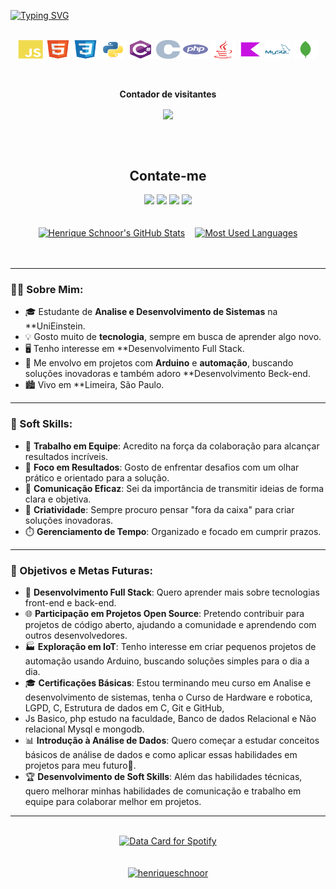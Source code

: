
[![Typing SVG](https://readme-typing-svg.herokuapp.com/?color=386641&size=35&center=true&vCenter=true&width=1000&lines=OLÁ,+MEU+NOME+É+Henrique+Schnoor;Tenho+21+anos;Sou+de+Limeira,+SP;Estudo+Desenvolvimento+de+Sistemas+na+UniEinstein;Seja+Bem-vindo!+:%29)](https://git.io/typing-svg)


  <div align="center" style="display: inline_block"><br>
    <img align="center" height="30" width="40" src="https://raw.githubusercontent.com/devicons/devicon/master/icons/javascript/javascript-plain.svg">
    <img align="center" height="30" width="40" src="https://raw.githubusercontent.com/devicons/devicon/master/icons/html5/html5-original.svg">
    <img align="center" height="30" width="40" src="https://raw.githubusercontent.com/devicons/devicon/master/icons/css3/css3-original.svg">
    <img align="center" height="30" width="40" src="https://raw.githubusercontent.com/devicons/devicon/master/icons/python/python-original.svg">
    <img align="center" height="30" width="40" src="https://raw.githubusercontent.com/devicons/devicon/master/icons/csharp/csharp-original.svg">
    <img align="center" height="30" width="40" src="https://raw.githubusercontent.com/devicons/devicon/master/icons/c/c-original.svg">
    <img align="center" height="30" width="40"  src="https://github.com/devicons/devicon/blob/master/icons/php/php-plain.svg">
    <img align="center" height="30" width="40"  src="https://github.com/devicons/devicon/blob/master/icons/java/java-plain.svg">
    <img align="center" height="30" width="40"  src="https://github.com/devicons/devicon/blob/master/icons/kotlin/kotlin-plain.svg">
    <img align="center" height="30" width="40"  src="https://github.com/devicons/devicon/blob/master/icons/mysql/mysql-plain-wordmark.svg">
    <img align="center" height="30" width="40"  src="https://github.com/devicons/devicon/blob/master/icons/mongodb/mongodb-plain.svg">
  </div>

<br>

<div align="center">
  <br>
  <p align="center"><b>Contador de visitantes</b></p>  
  <p align="center"><img align="center" src="https://profile-counter.glitch.me/{henriqueschnoor}/count.svg" /></p> 
  <br>
</div>

 <br>
 
 <div align="center"> 
    <h2>Contate-me</h2>
    <a href="https://instagram.com/henrique_schnoor" target="_blank"><img src="https://img.shields.io/badge/-Instagram-%23E4405F?style=for-the-badge&logo=instagram&logoColor=white" target="_blank"></a>
    <a href="https://discord.gg/*Henrique 🇧🇷♣*" target="_blank"><img src="https://img.shields.io/badge/Discord-7289DA?style=for-the-badge&logo=discord&logoColor=white" target="_blank"></a> 
    <a href = "mailto:henriqueschnoor7@gmail.com"><img src="https://img.shields.io/badge/-Gmail-%23333?style=for-the-badge&logo=gmail&logoColor=white" target="_blank"></a>
    <a href="https://www.linkedin.com/in/henrique-schnoor-3a22b9288" target="_blank"><img src="https://img.shields.io/badge/-LinkedIn-%230077B5?style=for-the-badge&logo=linkedin&logoColor=white" target="_blank"></a> 
 </div>
 
 <br>
 <br>
 
<div align="center"; style="display: flex; justify-content: center; gap: 16px; flex-wrap: wrap;">
      <a href="https://github.com/henriqueschnoor" style="display: inline-block;">
        <img 
          src="https://github-readme-stats.vercel.app/api?username=henriqueschnoor&theme=dark&card_width=200" 
          height="150" 
          alt="Henrique Schnoor's GitHub Stats" 
        />
      </a>
     <a href="https://github.com/henriqueschnoor" style="display: inline-block;">
       <img 
        src="https://github-readme-stats.vercel.app/api/top-langs?username=henriqueschnoor&theme=dark&layout=compact&langs_count=8&card_width=250" 
        height="150" 
        alt="Most Used Languages" 
      />
     </a>
  </div>

  <br>


  <br>
 
 ---
 
 ### 👨‍💻 Sobre Mim:
- 🎓 Estudante de **Analise e Desenvolvimento de Sistemas** na **UniEinstein.
- 💡 Gosto muito de **tecnologia**, sempre em busca de aprender algo novo.
- 🖥️ Tenho interesse em **Desenvolvimento Full Stack.
- 🤖 Me envolvo em projetos com **Arduino** e **automação**, buscando soluções inovadoras e também adoro **Desenvolvimento Beck-end.
- 🏙️ Vivo em **Limeira, São Paulo.

---

### 💼 Soft Skills:
- 🌟 **Trabalho em Equipe**: Acredito na força da colaboração para alcançar resultados incríveis.
- 🎯 **Foco em Resultados**: Gosto de enfrentar desafios com um olhar prático e orientado para a solução.
- 💬 **Comunicação Eficaz**: Sei da importância de transmitir ideias de forma clara e objetiva.
- 🧩 **Criatividade**: Sempre procuro pensar "fora da caixa" para criar soluções inovadoras.
- ⏱️ **Gerenciamento de Tempo**: Organizado e focado em cumprir prazos.

---

### 🎯 Objetivos e Metas Futuras:
- 🚀 **Desenvolvimento Full Stack**: Quero aprender mais sobre tecnologias front-end e back-end.
- 🌐 **Participação em Projetos Open Source**: Pretendo contribuir para projetos de código aberto, ajudando a comunidade e aprendendo com outros desenvolvedores.
- 🏭 **Exploração em IoT**: Tenho interesse em criar pequenos projetos de automação usando Arduino, buscando soluções simples para o dia a dia.
- 🎓 **Certificações Básicas**: Estou terminando meu curso em Analise e desenvolvimento de sistemas, tenha o Curso de Hardware e robotica, LGPD, C, Estrutura de dados em C, Git e GitHub,
- Js Basico, php estudo na faculdade, Banco de dados Relacional e Não relacional Mysql e mongodb.
- 📊 **Introdução à Análise de Dados**: Quero começar a estudar conceitos básicos de análise de dados e como aplicar essas habilidades em projetos para meu futuro🚀.
- 🏆 **Desenvolvimento de Soft Skills**: Além das habilidades técnicas, quero melhorar minhas habilidades de comunicação e trabalho em equipe para colaborar melhor em projetos.

---

<br>

<div align="center">
 <a href="https://data-card-for-spotify.herokuapp.com/card?user_id=22nsb4tvfgwjzllahthdxq7ga">
  <img src="https://data-card-for-spotify.herokuapp.com/api/card?user_id=22nsb4tvfgwjzllahthdxq7ga" alt="Data Card for Spotify">
</a>
</div>

 <br>
 <br>

<div style="display: flex; justify-content: center; gap: 16px; flex-wrap: wrap;">
  <a href="https://github.com/henriqueschnoor/henriqueschnoor">
    <img
      src="https://github-readme-stats.vercel.app/api/pin/?username=henriqueschnoor&repo=henriqueschnoor&theme=dark"
      alt="henriqueschnoor"
    />
  </a>
</div>

